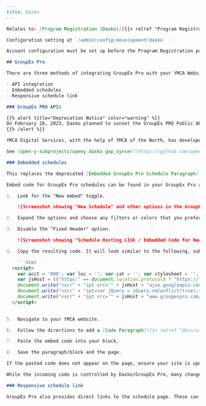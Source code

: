 ```markdown
---
title: Daxko
---

Relates to: [Program Registration (Daxko)]({{< relref "Program Registration (Daxko).md" >}})

Configuration setting at `/admin/config/development/daxko`

Account configuration must be set up before the Program Registration paragraph will work.

## GroupEx Pro

There are three methods of integrating GroupEx Pro with your YMCA Website Services site, ordered from most to least complex/customizable:

- API integration
- Embedded schedules
- Responsive schedule link

### GroupEx PRO APIs

{{% alert title="Deprecation Notice" color="warning" %}}
On February 28, 2023, Daxko planned to sunset the GroupEx PRO Public API in favor of their Daxko Group API v1.
{{% /alert %}}

YMCA Digital Services, with the help of YMCA of the North, has developed and adopted a Syncer for Repeat Application, which helps migrate from the GroupEx PRO Public API to the Daxko Group API v1 and pulls data from GroupEx PRO to the Program Event Framework.

See [open-y-subprojects/openy_daxko_gxp_syncer](https://github.com/open-y-subprojects/openy_daxko_gxp_syncer) for how to configure the Syncer.

### Embedded schedules

This replaces the deprecated [Embedded GroupEx Pro Schedule Paragraph]({{< relref "embedded-gxp-schedule" >}}).

Embed code for GroupEx Pro schedules can be found in your GroupEx Pro admin interface.

1.  Look for the "New embed" toggle.

    ![Screenshot showing "New Schedule" and other options in the GroupEx Pro admin.](gxp-embed-toggle-new.png)

2.  Expand the options and choose any filters or colors that you prefer.

3.  Disable the "Fixed Header" option.

    ![Screenshot showing "Schedule Hosting LInk / Embedded Code for New Schdule" from Daxko](gxp-embed-settings.png)

4.  Copy the resulting code. It will look similar to the following, substituting `000` for your own account number and adding any location or category filters as needed:

    ```html
  <script>
    var acct = '000'; var loc = ''; var cat = ''; var stylesheet = ''; var hideLastnames = true;
    var jsHost = (("https:" == document.location.protocol) ? "https://" : "http://");
    document.write("<scr" + "ipt src='" + jsHost + "ajax.googleapis.com/ajax/libs/jquery/1.7/jquery.min.js' type='text/javascript'></scr" + "ipt>");
    document.write("<scr" + "ipt>var jQuery = jQuery.noConflict(true);</scr" + "ipt>");
    document.write("<scr" + "ipt src='" + jsHost + "www.groupexpro.com/schedule/embed/schedule_embed_responsive.2.js.php?a=" + acct + "' type='text/javascript'></scr" + "ipt>");
  </script>
    ```

5.  Navigate to your YMCA website.

6.  Follow the directions to add a [Code Paragraph]({{< relref "docs/user-documentation/paragraphs/code" >}}) or a [Code Block]({{< relref "docs/user-documentation/layout-builder" >}}).

7.  Paste the embed code into your block.

8.  Save the paragraph/block and the page.

If the pasted code does not appear on the page, ensure your site is updated with [this change](https://github.com/open-y-subprojects/openy_features/pull/29) to enable direct copy/pasting of embed codes.

While the incoming code is controlled by Daxko/GroupEx Pro, many changes can be made with CSS. Try the [CSS Editor module (≥2.0.1)](https://www.drupal.org/project/css_editor), which is bundled with the distribution, or work with your development partner to make customizations.

### Responsive schedule link

GroupEx Pro also provides direct links to the schedule page. These can be found in the "New Embed" section. Simply copy the link and add it to any link field or button on your site.
